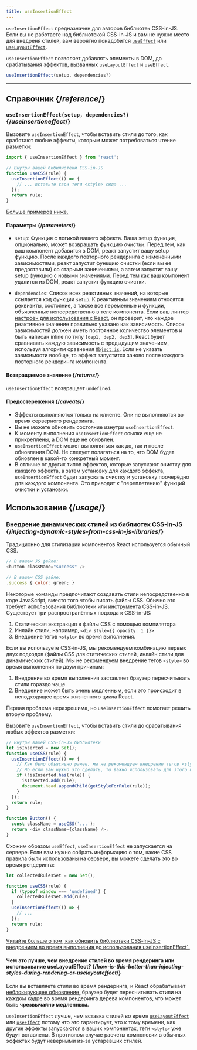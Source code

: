 ```yaml
---
title: useInsertionEffect
---
```


<Pitfall>

`useInsertionEffect` предназначен для авторов библиотек CSS-in-JS. Если вы не работаете над библиотекой CSS-in-JS и вам не нужно место для внедреня стилей, вам вероятно понадобится [`useEffect`](/reference/react/useEffect) или [`useLayoutEffect`](/reference/react/useLayoutEffect).

</Pitfall>

<Intro>

`useInsertionEffect` позволяет добавлять элементы в DOM, до срабатывания эффектов, вызванных `useLayoutEffect` и `useEffect`.

```js
useInsertionEffect(setup, dependencies?)
```

</Intro>

<InlineToc />

---

## Справочник {/*reference*/}

### `useInsertionEffect(setup, dependencies?)` {/*useinsertioneffect*/}

Вызовите `useInsertionEffect`, чтобы вставить стили до того, как сработают любые эффекты, которым может потребоваться чтение разметки:

```js
import { useInsertionEffect } from 'react';

// Внутри вашей бибилиотеки CSS-in-JS
function useCSS(rule) {
  useInsertionEffect(() => {
    // ... вставьте свои теги <style> сюда ...
  });
  return rule;
}
```

[Больше примеров ниже.](#usage)

#### Параметры {/*parameters*/}

* `setup`: Функция с логикой вашего эффекта. Ваша setup функция, опционально, может возвращать функцию *очистки*. Перед тем, как ваш компонент добавится в DOM, реакт запустит вашу setup функцию. После каждого повторного рендеринга с измененными зависимостями, реакт запустит функцию очистки (если вы ее предоставили) со старыми заничениями, а затем запустит вашу setup функцию с новыми значениями. Перед тем как ваш компонент удалится из DOM, реакт запустит функцию очистки.
 
* `dependencies`: Список всех реактивных значений, на которые ссылается код функции `setup`. К реактивным значениям относятся реквизиты, состояние, а также все переменные и функции, объявленные непосредственно в теле компонента. Если ваш линтер [настроен для использования с React](/learn/editor-setup#linting), он проверит, что каждое реактивное значение правильно указано как зависимость. Список зависимостей должен иметь постоянное количество элементов и быть написан inline по типу `[dep1, dep2, dep3]`. React будет сравнивать каждую зависимость с предыдущим значением, используя алгоритм сравнения [`Object.is`](https://developer.mozilla.org/en-US/docs/Web/JavaScript/Reference/Global_Objects/Object/is). Если не указать зависимости вообще, то эффект запустится заново после каждого повторного рендеринга компонента.

#### Возвращаемое значение {/*returns*/}

`useInsertionEffect` возвращает `undefined`.

#### Предостережения {/*caveats*/}

* Эффекты выполняются только на клиенте. Они не выполняются во время серверного рендеринга.
* Вы не можете обновить состояние изнутри `useInsertionEffect`.
* К моменту выполнения `useInsertionEffect` ссылки еще не прикреплены, а DOM еще не обновлен.
* `useInsertionEffect` может выполняться как до, так и после обновления DOM. Не следует полагаться на то, что DOM будет обновлен в какой-то конкретный момент.
* В отличие от других типов эффектов, которые запускают очистку для каждого эффекта, а затем установку для каждого эффекта, `useInsertionEffect` будет запускать очистку и установку поочерёдно для каждого компонента. Это приводит к "переплетению" функций очистки и установки.

## Использование {/*usage*/}

### Внедрение динамических стилей из библиотек CSS-in-JS {/*injecting-dynamic-styles-from-css-in-js-libraries*/}

Традиционно для стилизации компонентов React используется обычный CSS.

```js
// В вашем JS файле:
<button className="success" />

// В вашем CSS файле:
.success { color: green; }
```
Некоторые команды предпочитают создавать стили непосредственно в коде JavaScript, вместо того чтобы писать файлы CSS. Обычно это требует использования библиотеки или инструмента CSS-in-JS. Существует три распространённых подхода к CSS-in-JS:

1. Статическая экстракция в файлы CSS с помощью компилятора
2. Инлайн стили, например, `<div style={{ opacity: 1 }}>`
3. Внедрение тегов `<style>` во время выполнения.

Если вы используете CSS-in-JS, мы рекомендуем комбинацию первых двух подходов (файлы CSS для статических стилей, инлайн стили для динамических стилей). Мы не рекомендуем внедрение тегов `<style>` во время выполнения по двум причинам:

1. Внедрение во время выполнения заставляет браузер пересчитывать стили гораздо чаще.
2. Внедрение может быть очень медленным, если это происходит в неподходящее время жизненного цикла React.

Первая проблема неразрешима, но `useInsertionEffect` помогает решить вторую проблему.

Вызовите `useInsertionEffect`, чтобы вставить стили до срабатывания любых эффектов разметки:

```js {4-11}
// Внутри вашей CSS-in-JS библиотеки
let isInserted = new Set();
function useCSS(rule) {
  useInsertionEffect(() => {
    // Как было объяснено ранее, мы не рекомендуем внедрение тегов <style> во время выполнения.
    // Но если вам нужно это сделать, то важно использовать для этого useInsertionEffect.
    if (!isInserted.has(rule)) {
      isInserted.add(rule);
      document.head.appendChild(getStyleForRule(rule));
    }
  });
  return rule;
}

function Button() {
  const className = useCSS('...');
  return <div className={className} />;
}
```

Схожим образом `useEffect`, `useInsertionEffect` не запускается на сервере. Если вам нужно собрать информацию о том, какие CSS правила были использованы на сервере, вы можете сделать это во время рендеринга:

```js {1,4-6}
let collectedRulesSet = new Set();

function useCSS(rule) {
  if (typeof window === 'undefined') {
    collectedRulesSet.add(rule);
  }
  useInsertionEffect(() => {
    // ...
  });
  return rule;
}
```

[Читайте больше о том, как обновить библиотеки CSS-in-JS с внедрением во время выполнения до использования useInsertionEffect`.](https://github.com/reactwg/react-18/discussions/110)

<DeepDive>

#### Чем это лучше, чем внедрение стилей во время рендеринга или использование useLayoutEffect? {/*how-is-this-better-than-injecting-styles-during-rendering-or-uselayouteffect*/}

Если вы вставляете стили во время рендеринга, и React обрабатывает [неблокирующее обновление,](/reference/react/useTransition#marking-a-state-update-as-a-non-blocking-transition) браузер будет пересчитывать стили на каждом кадре во время рендеринга дерева компонентов, что может быть **чрезвычайно медленным.**

`useInsertionEffect` лучше, чем вставка стилей во время [`useLayoutEffect`](/reference/react/useLayoutEffect) или [`useEffect`](/reference/react/useEffect) потому что это гарантирует, что к тому времени, как другие эффекты запускаются в ваших компонентах, теги `<style>` уже будут вставлены. В противном случае расчеты компоновки в обычных эффектах будут неверными из-за устаревших стилей.

</DeepDive>
